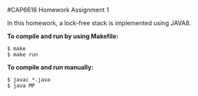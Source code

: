 #CAP6616 Homework Assignment 1

In this homework, a lock-free stack is implemented using JAVA8.

**To compile and run by using Makefile:**
	
	$ make
	$ make run
	
**To compile and run manually:**
	
	$ javac *.java
	$ java MP

